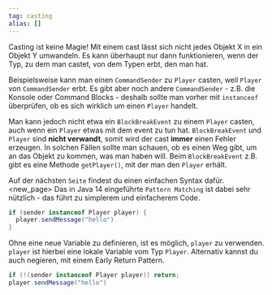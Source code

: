 ```yaml
---
tag: casting
alias: []
---
```


Casting ist keine Magie!
Mit einem cast lässt sich nicht jedes Objekt X in ein Objekt Y umwandeln. Es kann überhaupt nur dann funktionieren, wenn der Typ, zu dem man castet, von dem Typen erbt, den man hat.

Beispielsweise kann man einen `CommandSender` zu `Player` casten, weil `Player` von `CommandSender` erbt. Es gibt aber noch andere `CommandSender` - z.B. die Konsole oder Command Blocks - deshalb sollte man vorher mit `instanceof` überprüfen, ob es sich wirklich um einen `Player` handelt.

Man kann jedoch nicht etwa ein `BlockBreakEvent` zu einem `Player` casten, auch wenn ein `Player` etwas mit dem event zu tun hat. `BlockBreakEvent` und `Player` sind **nicht verwandt**, somit wird der cast **immer** einen Fehler erzeugen. In solchen Fällen sollte man schauen, ob es einen Weg gibt, um an das Objekt zu kommen, was man haben will. Beim `BlockBreakEvent` z.B. gibt es eine Methode `getPlayer()`, mit der man den `Player` erhält.

Auf der nächsten `Seite` findest du einen einfachen Syntax dafür.
<new_page>
Das in Java 14 eingeführte `Pattern Matching` ist dabei sehr nützlich - das führt zu simplerem und einfacherem Code.
```java
if (sender instanceof Player player) {
  player.sendMessage("hello")
}
```
Ohne eine neue Variable zu definieren, ist es möglich, `player` zu verwenden. `player` ist hierbei eine lokale Variable vom Typ `Player`. Alternativ kannst du auch negieren, mit einem Early Return Pattern.
```java
if (!(sender instanceof Player player)) return;
player.sendMessage("hello")
```
